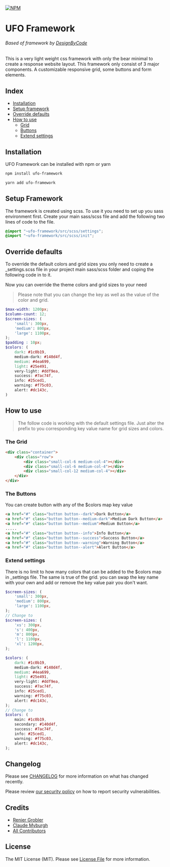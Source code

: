 
[![NPM](https://nodei.co/npm/ufo-framework.png?compact=true)](https://npmjs.org/package/ufo-framework)

# UFO Framework 
###### Based of framework by [DesignByCode]('https://www.npmjs.com/package/hoodoo-sass') 


This is a very light weight css framework with only the bear minimal to create a response website layout. This framework only consist of 3 major components. 
A customizable responsive grid, some buttons and form elements. 

## Index 

- [Installation](#installation)
- [Setup framework](#setup-framework)
- [Override defaults](#override-defaults)
- [How to use](#how-to-use)
    - [Grid](#the-grid)
    - [Buttons](#the-buttons)
    - [Extend settings](#extend-settings)

## Installation
UFO Framework can be installed with npm or yarn 
```bash
npm install ufo-framework
```

```bash
yarn add ufo-framework
```

## Setup Framework
The framework is created using scss. To use it you need to set up you sass environment first. Create your main sass/scss file and add the following two 
lines of code to the file.

```scss
@import "~ufo-framework/src/scss/settings";
@import "~ufo-framework/src/scss/init";
```

## Override defaults
To override the default colors and grid sizes you only need to create a _settings.scss file in your project main sass/scss folder and coping the following code in to it.

Now you can override the theme colors and grid sizes to your need

> Please note that you can change the key as well as the value of the color and grid.

```scss
$max-width: 1200px;
$column-count: 12;
$screen-sizes: (
    'small': 300px,
    'medium': 800px,
    'large': 1100px,
);
$padding : 10px;
$colors: (
    dark: #1c0b19,
    medium-dark: #140d4f,
    medium: #4ea699,
    light: #25e491,
    very-light: #ddf9ea,
    success: #7ac74f,
    info: #25ced1,
    warning: #f75c03,
    alert: #dc143c,
)
```

## How to use
> The follow code is working with the default settings file. Just alter the prefix to you corresponding key value name for grid sizes and colors. 

### The Grid
```html
<div class="container">
    <div class="row">
        <div class="small-col-6 medium-col-4"></div>
        <div class="small-col-6 medium-col-4"></div>
        <div class="small-col-12 medium-col-4"></div>
    </div>
</div>
```

### The Buttons
You can create button with any of the $colors map key value
```html
<a href="#" class="button button--dark">Dark Button</a>
<a href="#" class="button button--medium-dark">Medium Dark Button</a>
<a href="#" class="button button--medium">Medium Button</a>
.....
<a href="#" class="button button--info">Info Button</a>
<a href="#" class="button button--success">Success Button</a>
<a href="#" class="button button--warning">Warning Button</a>
<a href="#" class="button button--alert">Alert Button</a>
```

### Extend settings
There is no limit to how many colors that can be added to the $colors map in _settings file. The same is true of the grid. you can swap the key name with 
your own and add or remove the key value pair you don't want. 

```scss
$screen-sizes: (
    'small': 300px,
    'medium': 800px,
    'large': 1100px,
);
// Change to 
$screen-sizes: (
    'xs': 300px,
    's': 400px,
    'm': 800px,
    'l': 1100px,
    'xl': 1200px,
);
```
```scss
$colors: (
    dark: #1c0b19,
    medium-dark: #140d4f,
    medium: #4ea699,
    light: #25e491,
    very-light: #ddf9ea,
    success: #7ac74f,
    info: #25ced1,
    warning: #f75c03,
    alert: #dc143c,
);
// Change to
$colors: (
    main: #1c0b19,
    secondary: #140d4f,
    success: #7ac74f,
    info: #25ced1,
    warning: #f75c03,
    alert: #dc143c,
);
```


## Changelog

Please see [CHANGELOG](CHANGELOG.md) for more information on what has changed recently.

Please review [our security policy](../../security/policy) on how to report security vulnerabilities.

## Credits
- [Renier Grobler](https://github.com/aque-feather)
- [Claude Myburgh](https://github.com/designbycode)
- [All Contributors](../../contributors)

## License

The MIT License (MIT). Please see [License File](LICENSE.md) for more information.
